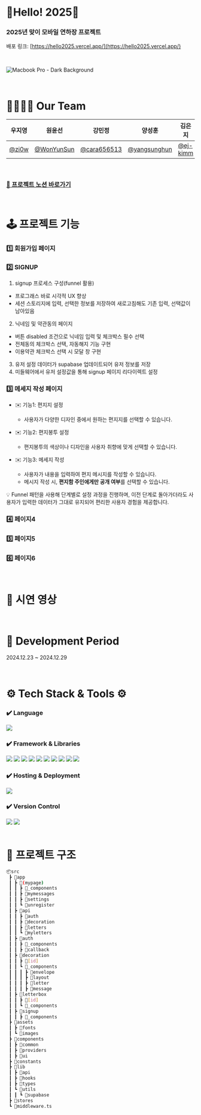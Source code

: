 # 🎊Hello! 2025🎊

### 2025년 맞이 모바일 연하장 프로젝트
배포 링크: [https://hello2025.vercel.app/](https://hello2025.vercel.app/)

<br />

![Macbook Pro - Dark Background](https://github.com/user-attachments/assets/ec27cca4-c820-4927-81a1-3693a7fac5b1)

<br/>

# 👨‍👩‍👧‍👦 Our Team 
| 우지영        |    원윤선      |  강민정        |    양성훈      |     김은지     |
| ------------ | ------------ | ------------ | ------------ | ------------ |
| [@zi0w](https://github.com/zi0w) | [@WonYunSun](https://github.com/WonYunSun) | [@cara656513](https://github.com/cara656513)   |    [@yangsunghun](https://github.com/yangsunghun) | [@ej-kimm](https://github.com/ej-kimm)

<br/>

### [📝 프로젝트 노션 바로가기](https://teamsparta.notion.site/ad5c09e574554a4bb40f3464e2749715)

<br/>

# 🕹️ 프로젝트 기능
### 1️⃣ 회원가입 페이지

  
### 2️⃣ SIGNUP
1. signup 프로세스 구성(funnel 활용)
- 프로그래스 바로 시각적 UX 향상
- 세션 스토리지에 입력, 선택한 정보를 저장하여 새로고침해도 기존 입력, 선택값이 남아있음
2. 닉네임 및 약관동의 페이지
- 버튼 disabled 조건으로 닉네임 입력 및 체크박스 필수 선택
- 전체동의 체크박스 선택, 자동해지 기능 구현
- 이용약관 체크박스 선택 시 모달 창 구현
3. 유저 설정 데이터가 supabase 업데이트되어 유저 정보를 저장
4. 미들웨어에서 유저 설정값을 통해 signup 페이지 리다이렉트 설정
  
### 3️⃣ 메세지 작성 페이지
- ✉️ 기능1: 편지지 설정
  - 사용자가 다양한 디자인 중에서 원하는 편지지를 선택할 수 있습니다.

- ✉️ 기능2: 편지봉투 설정
  - 편지봉투의 색상이나 디자인을 사용자 취향에 맞게 선택할 수 있습니다.

- ✉️ 기능3: 메세지 작성
  - 사용자가 내용을 입력하여 편지 메시지를 작성할 수 있습니다.
  - 메시지 작성 시, **편지함 주인에게만 공개 여부**를 선택할 수 있습니다.

💡 Funnel 패턴을 사용해 단계별로 설정 과정을 진행하며, 이전 단계로 돌아가더라도 사용자가 입력한 데이터가 그대로 유지되어 편리한 사용자 경험을 제공합니다.


### 4️⃣ 페이지4


### 5️⃣ 페이지5

  
### 6️⃣ 페이지6

<br />

# 🎥 시연 영상

<br />

# 📅 Development Period
2024.12.23 ~ 2024.12.29

<br />

# ⚙️ Tech Stack & Tools ⚙️
<div>
  
### ✔️ Language

<img src="https://img.shields.io/badge/Typescript-3178C6?style=for-the-badge&logo=Typescript&logoColor=white"> 

### ✔️ Framework & Libraries

<img src="https://img.shields.io/badge/Next.js-black?style=for-the-badge&logo=next.js&logoColor=white"> 
<img src="https://img.shields.io/badge/react-61DAFB?style=for-the-badge&logo=react&logoColor=white">
<img src="https://img.shields.io/badge/Tanstack Query-FF4154?style=for-the-badge&logo=TanstackQuery&logoColor=white">
<img src="https://img.shields.io/badge/zustand-FF4154?style=for-the-badge&logo=TanstackQuery&logoColor=white">
<img src="https://img.shields.io/badge/tailwind css-06B6D4?style=for-the-badge&logo=tailwindcss&logoColor=white">
<img src="https://img.shields.io/badge/supabase-3FCF8E?style=for-the-badge&logo=supabase&logoColor=white">
<img src="https://img.shields.io/badge/react slick-FF4154?style=for-the-badge&logo=react-slick&logoColor=white">
<img src="https://img.shields.io/badge/react spinners-FF4154?style=for-the-badge&logo=react-spinners&logoColor=white">
<img src="https://img.shields.io/badge/react carousel-FF4154?style=for-the-badge&logo=react-carousel&logoColor=white">
<img src="https://img.shields.io/badge/uuid-FF4154?style=for-the-badge&logo=uuid&logoColor=white">


### ✔️ Hosting & Deployment

<img src="https://img.shields.io/badge/Vercel-000000?style=for-the-badge&logo=vercel&logoColor=white">

### ✔️ Version Control

<img src="https://img.shields.io/badge/git-F05032?style=for-the-badge&logo=git&logoColor=white">
<img src="https://img.shields.io/badge/github-181717?style=for-the-badge&logo=github&logoColor=white">

</div>

<br />

# 🌳 프로젝트 구조
```bash
📦src
 ┣ 📂app
 ┃ ┣ 📂(mypage)
 ┃ ┃ ┣ 📂_components
 ┃ ┃ ┣ 📂mymessages
 ┃ ┃ ┣ 📂settings
 ┃ ┃ ┗ 📂unregister
 ┃ ┣ 📂api
 ┃ ┃ ┣ 📂auth
 ┃ ┃ ┣ 📂decoration
 ┃ ┃ ┣ 📂letters
 ┃ ┃ ┗ 📂myletters
 ┃ ┣ 📂auth
 ┃ ┃ ┣ 📂_components
 ┃ ┃ ┣ 📂callback
 ┃ ┣ 📂decoration
 ┃ ┃ ┣ 📂[id]
 ┃ ┃ ┗ 📂_components
 ┃ ┃ ┃ ┣ 📂envelope
 ┃ ┃ ┃ ┣ 📂layout
 ┃ ┃ ┃ ┣ 📂letter
 ┃ ┃ ┃ ┣ 📂message
 ┃ ┣ 📂letterbox
 ┃ ┃ ┣ 📂[id]
 ┃ ┃ ┗ 📂_components
 ┃ ┣ 📂signup
 ┃ ┃ ┣ 📂_components
 ┣ 📂assets
 ┃ ┣ 📂fonts
 ┃ ┗ 📂images
 ┣ 📂components
 ┃ ┣ 📂common
 ┃ ┣ 📂providers
 ┃ ┣ 📂ui
 ┣ 📂constants
 ┣ 📂lib
 ┃ ┣ 📂api
 ┃ ┣ 📂hooks
 ┃ ┣ 📂types
 ┃ ┗ 📂utils
 ┃ ┃ ┗ 📂supabase
 ┣ 📂stores
 ┗ 📜middleware.ts
```
